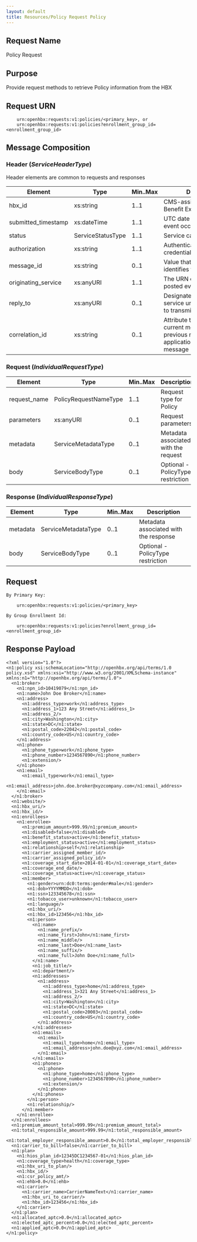 ```yaml
---
layout: default
title: Resources/Policy Request Policy
---
```

## Request Name
Policy Request

## Purpose
Provide request methods to retrieve Policy information from the HBX

## Request URN
```
	urn:openhbx:requests:v1:policies/<primary_key>, or
	urn:openhbx:requests:v1:policies?enrollment_group_id=<enrollment_group_id>
```

## Message Composition

### Header (*ServiceHeaderType*)
Header elements are common to requests and responses

| Element | Type | Min..Max | Description |
| ------- | ---- | -------- | ----------- |
| hbx_id              | xs:string   | 1..1 | CMS-assigned Health Benefit Exchange identifier |
| submitted_timestamp | xs:dateTime | 1..1 | UTC date and time when event occurred |
| status              | ServiceStatusType | 1..1 | Service call return status |
| authorization       | xs:string   | 1..1 | Authentication/authorization credentials |
| message_id          | xs:string   | 0..1 | Value that uniquely identifies this message |
| originating_service | xs:anyURI   | 1..1 | The URN of service that posted event |
| reply_to            | xs:anyURI   | 0..1 | Designated the consumer service urn endpoint where to transmit response |
| correlation_id      | xs:string   | 0..1 | Attribute to associate the current message with previous message ID or application-specific message |

### Request (*IndividualRequestType*)
| Element | Type | Min..Max | Description
| ------- | ---- | -------- | ---------- |
| request_name | PolicyRequestNameType | 1..1 | Request type for Policy |
| parameters   | xs:anyURI | 0..1 |  Request parameters |
| metadata     | ServiceMetadataType | 0..1 | Metadata associated with the request
| body         | ServiceBodyType | 0..1 | Optional - PolicyType restriction

### Response (*IndividualResponseType*)
| Element | Type | Min..Max | Description
| ------- | ---- | -------- | ---------- |
| metadata     | ServiceMetadataType | 0..1 | Metadata associated with the response
| body         | ServiceBodyType | 0..1 | Optional - PolicyType restriction


## Request
```
By Primary Key:

	urn:openhbx:requests:v1:policies/<primary_key>

By Group Enrollment Id:

	urn:openhbx:requests:v1:policies?enrollment_group_id=<enrollment_group_id>
```

## Response Payload
```
<?xml version="1.0"?>
<n1:policy xsi:schemaLocation="http://openhbx.org/api/terms/1.0 policy.xsd" xmlns:xsi="http://www.w3.org/2001/XMLSchema-instance" xmlns:n1="http://openhbx.org/api/terms/1.0">
  <n1:broker>
    <n1:npn_id>10419079</n1:npn_id>
    <n1:name>John Doe Broker</n1:name>
    <n1:address>
      <n1:address_type>work</n1:address_type>
      <n1:address_1>123 Any Street</n1:address_1>
      <n1:address_2/>
      <n1:city>Washington</n1:city>
      <n1:state>DC</n1:state>
      <n1:postal_code>22042</n1:postal_code>
      <n1:country_code>US</n1:country_code>
    </n1:address>
    <n1:phone>
      <n1:phone_type>work</n1:phone_type>
      <n1:phone_number>1234567890</n1:phone_number>
      <n1:extension/>
    </n1:phone>
    <n1:email>
      <n1:email_type>work</n1:email_type>
      <n1:email_address>john.doe.broker@xyzcompany.com</n1:email_address>
    </n1:email>
  </n1:broker>
  <n1:website/>
  <n1:hbx_uri/>
  <n1:hbx_id/>
  <n1:enrollees>
    <n1:enrollee>
      <n1:premium_amount>999.99/n1:premium_amount>
      <n1:disabled>false</n1:disabled>
      <n1:benefit_status>active</n1:benefit_status>
      <n1:employment_status>active</n1:employment_status>
      <n1:relationship>self</n1:relationship>
      <n1:carrier_assigned_member_id/>
      <n1:carrier_assigned_policy_id/>
      <n1:coverage_start_date>2014-01-01</n1:coverage_start_date>
      <n1:coverage_end_date/>
      <n1:coverage_status>active</n1:coverage_status>
      <n1:member>
        <n1:gender>urn:dc0:terms:gender#male</n1:gender>
        <n1:dob>YYYYMMDD</n1:dob>
        <n1:ssn>123345678</n1:ssn>
        <n1:tobacco_user>unknown</n1:tobacco_user>
        <n1:language/>
        <n1:hbx_uri/>
        <n1:hbx_id>123456</n1:hbx_id>
        <n1:person>
          <n1:name>
            <n1:name_prefix/>
            <n1:name_first>John</n1:name_first>
            <n1:name_middle/>
            <n1:name_last>Doe</n1:name_last>
            <n1:name_suffix/>
            <n1:name_full>John Doe</n1:name_full>
          </n1:name>
          <n1:job_title/>
          <n1:department/>
          <n1:addresses>
            <n1:address>
              <n1:address_type>home</n1:address_type>
              <n1:address_1>321 Any Street</n1:address_1>
              <n1:address_2/>
              <n1:city>Washington</n1:city>
              <n1:state>DC</n1:state>
              <n1:postal_code>20003</n1:postal_code>
              <n1:country_code>US</n1:country_code>
            </n1:address>
          </n1:addresses>
          <n1:emails>
            <n1:email>
              <n1:email_type>home</n1:email_type>
              <n1:email_address>john.doe@xyz.com</n1:email_address>
            </n1:email>
          </n1:emails>
          <n1:phones>
            <n1:phone>
              <n1:phone_type>home</n1:phone_type>
              <n1:phone_number>1234567890</n1:phone_number>
              <n1:extension/>
            </n1:phone>
          </n1:phones>
        </n1:person>
        <n1:relationship/>
      </n1:member>
    </n1:enrollee>
  </n1:enrollees>
  <n1:premium_amount_total>999.99</n1:premium_amount_total>
  <n1:total_responsible_amount>999.99</n1:total_responsible_amount>
  <n1:total_employer_responsible_amount>0.0</n1:total_employer_responsible_amount>
  <n1:carrier_to_bill>false</n1:carrier_to_bill>
  <n1:plan>
    <n1:hios_plan_id>12345DC1234567-01</n1:hios_plan_id>
    <n1:coverage_type>health</n1:coverage_type>
    <n1:hbx_uri_to_plan/>
    <n1:hbx_id/>
    <n1:csr_policy_amt/>
    <n1:ehb>0.0</n1:ehb>
    <n1:carrier>
      <n1:carrier_name>CarrierNameText</n1:carrier_name>
      <n1:hbx_uri_to_carrier/>
      <n1:hbx_id>123456</n1:hbx_id>
    </n1:carrier>
  </n1:plan>
  <n1:allocated_aptc>0.0</n1:allocated_aptc>
  <n1:elected_aptc_percent>0.0</n1:elected_aptc_percent>
  <n1:applied_aptc>0.0</n1:applied_aptc>
</n1:policy>
```

